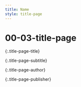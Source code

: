 ```yaml
---
title: Name
style: title-page
---
```


# 00-03-title-page

 {:.title-page-title}

 {:.title-page-subtitle}

 {:.title-page-author}

 {:.title-page-publisher}

